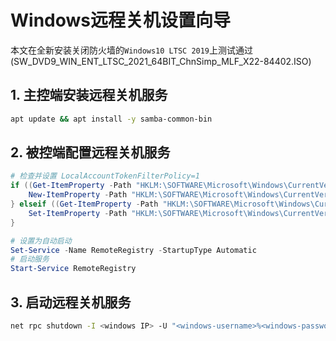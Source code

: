# Windows远程关机设置向导
本文在全新安装关闭防火墙的`Windows10 LTSC 2019`上测试通过(SW_DVD9_WIN_ENT_LTSC_2021_64BIT_ChnSimp_MLF_X22-84402.ISO)

## 1. 主控端安装远程关机服务
```bash
apt update && apt install -y samba-common-bin
```

## 2. 被控端配置远程关机服务
```powershell
# 检查并设置 LocalAccountTokenFilterPolicy=1
if ((Get-ItemProperty -Path "HKLM:\SOFTWARE\Microsoft\Windows\CurrentVersion\Policies\System" -Name "LocalAccountTokenFilterPolicy" -ErrorAction SilentlyContinue) -eq $null) {
    New-ItemProperty -Path "HKLM:\SOFTWARE\Microsoft\Windows\CurrentVersion\Policies\System" -Name "LocalAccountTokenFilterPolicy" -Value 1 -PropertyType DWORD
} elseif ((Get-ItemProperty -Path "HKLM:\SOFTWARE\Microsoft\Windows\CurrentVersion\Policies\System" -Name "LocalAccountTokenFilterPolicy").LocalAccountTokenFilterPolicy -ne 1) {
    Set-ItemProperty -Path "HKLM:\SOFTWARE\Microsoft\Windows\CurrentVersion\Policies\System" -Name "LocalAccountTokenFilterPolicy" -Value 1
}

# 设置为自动启动
Set-Service -Name RemoteRegistry -StartupType Automatic
# 启动服务
Start-Service RemoteRegistry
```

## 3. 启动远程关机服务
```bash
net rpc shutdown -I <windows IP> -U "<windows-username>%<windows-password>"
```
